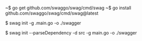 ~$ go get github.com/swaggo/swag/cmd/swag
~$ go install github.com/swaggo/swag/cmd/swag@latest

$ swag init -g .main.go -o ./swagger

$ swag init --parseDependency -d src -g main.go -o ./swagger
